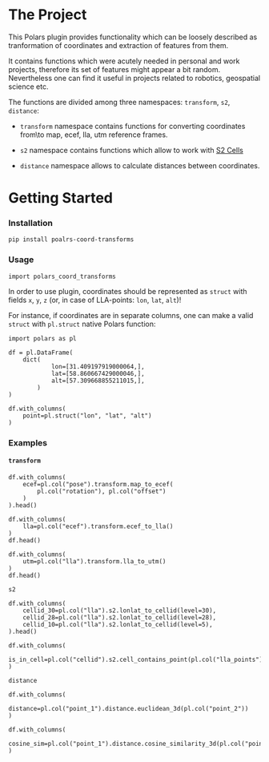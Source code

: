 # The Project

This Polars plugin provides functionality which can be loosely described as tranformation of coordinates and extraction of features from them.

 It contains functions which were acutely needed in personal and work projects, therefore its set of features might appear a bit random. Nevertheless one can find it useful in projects related to robotics, geospatial science etc. 

The functions are divided among three namespaces: `transform`, `s2`, `distance`:

- `transform` namespace contains functions for converting coordinates from\to map, ecef, lla, utm reference frames.

- `s2` namespace contains functions which allow to work with [S2 Cells](http://s2geometry.io/about/overview)

- `distance` namespace allows to calculate distances between coordinates.


# Getting Started

### Installation

```
pip install poalrs-coord-transforms
```

### Usage 

```
import polars_coord_transforms
```

In order to use plugin, coordinates should be represented as `struct` with fields `x`, `y`, `z` (or, in case of LLA-points: `lon`, `lat`, `alt`)!

For instance, if coordinates are in separate columns, one can make a valid `struct` with `pl.struct` native Polars function:

```
import polars as pl

df = pl.DataFrame(
    dict(
            lon=[31.409197919000064,],
            lat=[58.860667429000046,],
            alt=[57.309668855211015,],
        )
)

df.with_columns(
    point=pl.struct("lon", "lat", "alt")
)
```

### Examples


#### `transform`

```
df.with_columns(
    ecef=pl.col("pose").transform.map_to_ecef(
        pl.col("rotation"), pl.col("offset")
    )
).head()
```


```
df.with_columns(
    lla=pl.col("ecef").transform.ecef_to_lla()
)
df.head()
```


```
df.with_columns(
    utm=pl.col("lla").transform.lla_to_utm()
)
df.head()
```

`s2`

```
df.with_columns(
    cellid_30=pl.col("lla").s2.lonlat_to_cellid(level=30),
    cellid_28=pl.col("lla").s2.lonlat_to_cellid(level=28),
    cellid_10=pl.col("lla").s2.lonlat_to_cellid(level=5),
).head()
```

```
df.with_columns(
    is_in_cell=pl.col("cellid").s2.cell_contains_point(pl.col("lla_points"))
)
```

`distance`

```
df.with_columns(
    distance=pl.col("point_1").distance.euclidean_3d(pl.col("point_2"))
)
```


```
df.with_columns(
    cosine_sim=pl.col("point_1").distance.cosine_similarity_3d(pl.col("point_2"))
)
```


